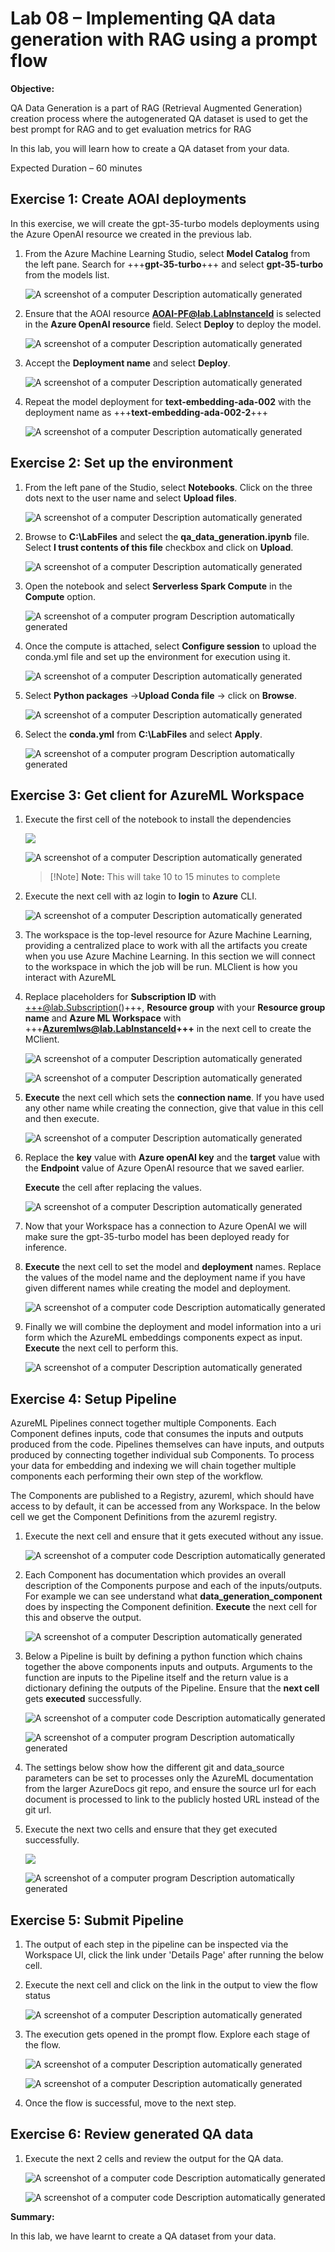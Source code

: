 # Lab 08 – Implementing QA data generation with RAG using a prompt flow

**Objective:**

QA Data Generation is a part of RAG (Retrieval Augmented Generation)
creation process where the autogenerated QA dataset is used to get the
best prompt for RAG and to get evaluation metrics for RAG

In this lab, you will learn how to create a QA dataset from your data.

Expected Duration – 60 minutes

## Exercise 1: Create AOAI deployments 

In this exercise, we will create the gpt-35-turbo models deployments
using the Azure OpenAI resource we created in the previous lab.

1.  From the Azure Machine Learning Studio, select **Model Catalog**
    from the left pane. Search for +++**gpt-35-turbo**+++ and select
    **gpt-35-turbo** from the models list.

    ![A screenshot of a computer Description automatically
generated](./media/image1.png)

2.  Ensure that the AOAI resource **AOAI-PF@lab.LabInstanceId** is
    selected in the **Azure OpenAI resource** field. Select **Deploy**
    to deploy the model.

    ![A screenshot of a computer Description automatically
generated](./media/image2.png)

3.  Accept the **Deployment name** and select **Deploy**.

    ![A screenshot of a computer Description automatically
generated](./media/image3.png)

4.  Repeat the model deployment for **text-embedding-ada-002** with the
    deployment name as +++**text-embedding-ada-002-2**+++

    ![A screenshot of a computer Description automatically
generated](./media/image4.png)

## Exercise 2: Set up the environment

1.  From the left pane of the Studio, select **Notebooks**. Click on the
    three dots next to the user name and select **Upload files**.

    ![A screenshot of a computer Description automatically
generated](./media/image5.png)

2.  Browse to **C:\LabFiles** and select the
    **qa_data_generation.ipynb** file. Select **I trust contents of this
    file** checkbox and click on **Upload**.

    ![A screenshot of a computer Description automatically
generated](./media/image6.png)

3.  Open the notebook and select **Serverless Spark Compute** in the
    **Compute** option.

    ![A screenshot of a computer program Description automatically
generated](./media/image7.png)

4.  Once the compute is attached, select **Configure session** to upload
    the conda.yml file and set up the environment for execution using
    it.

    ![A screenshot of a computer Description automatically
generated](./media/image8.png)

5.  Select **Python packages** -\>**Upload Conda file** -\> click on
    **Browse**.

    ![A screenshot of a computer Description automatically
generated](./media/image9.png)

6.  Select the **conda.yml** from **C:\LabFiles** and select **Apply**.

    ![A screenshot of a computer program Description automatically generated](./media/image10.png)

## Exercise 3: Get client for AzureML Workspace

1.  Execute the first cell of the notebook to install the dependencies

    ![](./media/image11.png)

    ![A screenshot of a computer Description automatically
generated](./media/image12.png)

    >[!Note] **Note:** This will take 10 to 15 minutes to complete

2.  Execute the next cell with az login to **login** to **Azure** CLI.

    ![A screenshot of a computer Description automatically
generated](./media/image13.png)

3.  The workspace is the top-level resource for Azure Machine Learning,
    providing a centralized place to work with all the artifacts you
    create when you use Azure Machine Learning. In this section we will
    connect to the workspace in which the job will be run. MLClient is
    how you interact with AzureML

4.  Replace placeholders for **Subscription ID** with
    +++@lab.Subscription()+++, **Resource group** with your **Resource
    group name** and **Azure ML Workspace** with
    +++**Azuremlws@lab.LabInstanceId+++** in the next cell to create the
    MClient.

    ![A screenshot of a computer Description automatically
generated](./media/image14.png)

    ![A screenshot of a computer Description automatically
generated](./media/image15.png)

5.  **Execute** the next cell which sets the **connection name**. If you
    have used any other name while creating the connection, give that
    value in this cell and then execute.

    ![A screenshot of a computer Description automatically
generated](./media/image16.png)

6.  Replace the **key** value with **Azure openAI key** and the
    **target** value with the **Endpoint** value of Azure OpenAI
    resource that we saved earlier.

    **Execute** the cell after replacing the values.

    ![A screenshot of a computer Description automatically
generated](./media/image17.png)

7.  Now that your Workspace has a connection to Azure OpenAI we will
    make sure the gpt-35-turbo model has been deployed ready for
    inference.

8.  **Execute** the next cell to set the model and **deployment** names.
    Replace the values of the model name and the deployment name if you
    have given different names while creating the model and deployment.

    ![A screenshot of a computer code Description automatically
generated](./media/image18.png)

9.  Finally we will combine the deployment and model information into a
    uri form which the AzureML embeddings components expect as input.
    **Execute** the next cell to perform this.

    ![A screenshot of a computer Description automatically
generated](./media/image19.png)

## Exercise 4: Setup Pipeline

AzureML Pipelines connect together multiple Components. Each Component
defines inputs, code that consumes the inputs and outputs produced from
the code. Pipelines themselves can have inputs, and outputs produced by
connecting together individual sub Components. To process your data for
embedding and indexing we will chain together multiple components each
performing their own step of the workflow.

The Components are published to a Registry, azureml, which should have
access to by default, it can be accessed from any Workspace. In the
below cell we get the Component Definitions from the azureml registry.

1.  Execute the next cell and ensure that it gets executed without any
    issue.

    ![A screenshot of a computer code Description automatically
generated](./media/image20.png)

2.  Each Component has documentation which provides an overall
    description of the Components purpose and each of the
    inputs/outputs. For example we can see understand what
    **data_generation_component** does by inspecting the Component
    definition. **Execute** the next cell for this and observe the
    output.

    ![A screenshot of a computer Description automatically
generated](./media/image21.png)

3.  Below a Pipeline is built by defining a python function which chains
    together the above components inputs and outputs. Arguments to the
    function are inputs to the Pipeline itself and the return value is a
    dictionary defining the outputs of the Pipeline. Ensure that the
    **next cell** gets **executed** successfully.

    ![A screenshot of a computer code Description automatically
generated](./media/image22.png)

    ![A screenshot of a computer program Description automatically
generated](./media/image23.png)

4.  The settings below show how the different git and data_source
    parameters can be set to processes only the AzureML documentation
    from the larger AzureDocs git repo, and ensure the source url for
    each document is processed to link to the publicly hosted URL
    instead of the git url.

5.  Execute the next two cells and ensure that they get executed
    successfully.

    ![](./media/image24.png)

    ![A screenshot of a computer program Description automatically
generated](./media/image25.png)

## Exercise 5: Submit Pipeline

1.  The output of each step in the pipeline can be inspected via the
    Workspace UI, click the link under 'Details Page' after running the
    below cell.

2.  Execute the next cell and click on the link in the output to view
    the flow status

    ![A screenshot of a computer Description automatically
generated](./media/image26.png)

3.  The execution gets opened in the prompt flow. Explore each stage of
    the flow.

    ![A screenshot of a computer Description automatically
generated](./media/image27.png)

    ![A screenshot of a computer Description automatically
generated](./media/image28.png)

6.  Once the flow is successful, move to the next step.

## Exercise 6: Review generated QA data

1.  Execute the next 2 cells and review the output for the QA data.

    ![A screenshot of a computer code Description automatically
generated](./media/image29.png)

    ![A screenshot of a computer code Description automatically generated](./media/image30.png)

**Summary:**

In this lab, we have learnt to create a QA dataset from your data.

